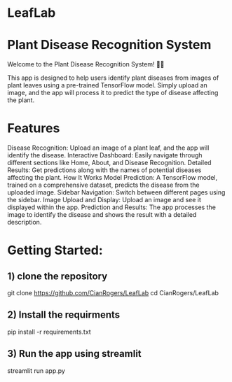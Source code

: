 # LeafLab

# Plant Disease Recognition System

Welcome to the Plant Disease Recognition System! 🌿🔎

This app is designed to help users identify plant diseases from images of plant leaves using a pre-trained TensorFlow model. Simply upload an image, and the app will process it to predict the type of disease affecting the plant.

# Features
Disease Recognition: Upload an image of a plant leaf, and the app will identify the disease.
Interactive Dashboard: Easily navigate through different sections like Home, About, and Disease Recognition.
Detailed Results: Get predictions along with the names of potential diseases affecting the plant.
How It Works
Model Prediction: A TensorFlow model, trained on a comprehensive dataset, predicts the disease from the uploaded image.
Sidebar Navigation: Switch between different pages using the sidebar.
Image Upload and Display: Upload an image and see it displayed within the app.
Prediction and Results: The app processes the image to identify the disease and shows the result with a detailed description.

# Getting Started:

## 1) clone the repository
git clone https://github.com/CianRogers/LeafLab
cd CianRogers/LeafLab

## 2) Install the requirments
pip install -r requirements.txt


## 3) Run the app using streamlit 
streamlit run app.py
